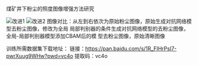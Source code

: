 煤矿井下粉尘的照度图像增强方法研究

![改进1](https://github.com/Pyxis-xu/Dust_GAN/assets/130300323/f21864f3-1aa9-403f-818d-b2ee43a93e83)
![改进2](https://github.com/Pyxis-xu/Dust_GAN/assets/130300323/76b329a3-cf29-4ee1-8acc-05ffbaeb8c51)
图像对比：从左到右依次为原始粉尘图像，原始生成对抗网络模型去粉尘图像，修改为全局
局部判别器的条件生成对抗网络模型的去粉尘图像，全局-局部判别器模型添加CBAM后的模
型去粉尘图像，原始清晰图像

训练所需数据集下载地址：
链接：https://pan.baidu.com/s/1R_FIHrPsI7-pwrXuug9WHw?pwd=vc4o 
提取码：vc4o
